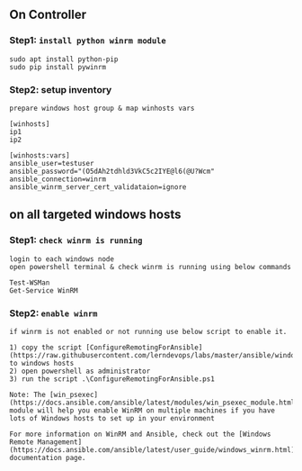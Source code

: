 ## On Controller

### Step1: `install python winrm module`
```
sudo apt install python-pip
sudo pip install pywinrm 
```
### Step2: setup inventory

```
prepare windows host group & map winhosts vars

[winhosts]
ip1
ip2

[winhosts:vars]
ansible_user=testuser
ansible_password="(O5dAh2tdhld3VkC5c2IYE@l6(@U?Wcm"
ansible_connection=winrm
ansible_winrm_server_cert_validataion=ignore
```

## on all targeted windows hosts

### Step1: `check winrm is running`

```
login to each windows node
open powershell terminal & check winrm is running using below commands

Test-WSMan
Get-Service WinRM
```

### Step2: `enable winrm`
```
if winrm is not enabled or not running use below script to enable it. 

1) copy the script [ConfigureRemotingForAnsible](https://raw.githubusercontent.com/lerndevops/labs/master/ansible/windows/ConfigureRemotingForAnsible.ps1) to windows hosts
2) open powershell as administrator
3) run the script .\ConfigureRemotingForAnsible.ps1

Note: The [win_psexec](https://docs.ansible.com/ansible/latest/modules/win_psexec_module.html) module will help you enable WinRM on multiple machines if you have lots of Windows hosts to set up in your environment

For more information on WinRM and Ansible, check out the [Windows Remote Management](https://docs.ansible.com/ansible/latest/user_guide/windows_winrm.html) documentation page.
```
